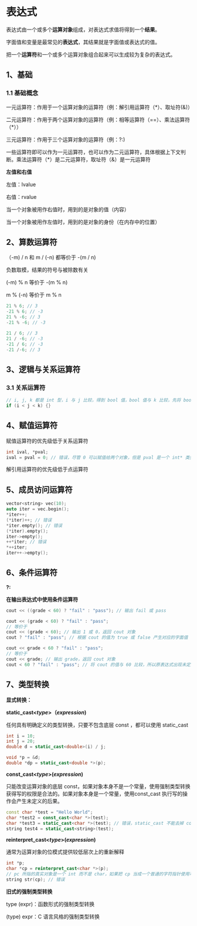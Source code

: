 # 表达式

表达式由一个或多个**运算对象**组成，对表达式求值将得到一个**结果**。

字面值和变量是最常见的**表达式**，其结果就是字面值或表达式的值。

把一个**运算符**和一个或多个运算对象组合起来可以生成较为复杂的表达式。

## 1、基础

### 1.1 基础概念

一元运算符：作用于一个运算对象的运算符（例：解引用运算符（*）、取址符(&)）

二元运算符：作用于两个运算对象的运算符（例：相等运算符（==）、乘法运算符（*））

三元运算符：作用于三个运算对象的运算符（例：?:)

一些运算符即可以作为一元运算符，也可以作为二元运算符，具体根据上下文判断。乘法运算符（*）是二元运算符，取址符（&）是一元运算符

**左值和右值**

左值：lvalue

右值：rvalue

当一个对象被用作右值时，用到的是对象的值（内容）

当一个对象被用作左值时，用到的是对象的身份（在内存中的位置）

## 2、算数运算符

（-m) / n 和 m / (-n) 都等价于 -(m / n)

负数取模，结果的符号与被除数有关

(-m) % n 等价于 -(m % n)

m % (-n) 等价于 m % n

~~~c++
21 % 6; // 3
-21 % 6; // -3
21 % -6; // 3
-21 % -6; // -3

21 / 6; // 3
21 / -6; // -3
-21 / 6; // -3
-21 /-6; // 3
~~~

## 3、逻辑与关系运算符

### 3.1 关系运算符

~~~c++
// i, j, k 都是 int 型，i 与 j 比较，得到 bool 值，bool 值与 k 比较，先将 bool 值转换成 0 或 1，用转换后的值与 k 比较
if (i < j < k) {}
~~~

## 4、赋值运算符

赋值运算符的优先级低于关系运算符

~~~c++
int ival, *pval;
ival = pval = 0; // 错误，尽管 0 可以赋值给两个对象，但是 pval 是一个 int* 类型，不能赋值给 int 型变量
~~~

解引用运算符的优先级低于点运算符

## 5、成员访问运算符

~~~c++
vector<string> vec(10);
auto iter = vec.begin();
*iter++;
(*iter)++; // 错误
*iter.empty(); // 错误
(*iter).empty();
iter->empty();
++*iter; // 错误
*++iter;
iter++->empty();
~~~

## 6、条件运算符

**?:**

**在输出表达式中使用条件运算符**

~~~c++
cout << ((grade < 60) ? "fail" : "pass"); // 输出 fail 或 pass

cout << (grade < 60) ? "fail" : "pass";
// 等价于
cout << (grade < 60); // 输出 1 或 0，返回 cout 对象
cout ? "fail" : "pass"; // 根据 cout 的值为 true 或 false 产生对应的字面值（输出 fail）

cout << grade < 60 ? "fail" : "pass";
// 等价于
cout << grade; // 输出 grade，返回 cout 对象
cout < 60 ? "fail" : "pass"; // 将 cout 的值与 60 比较，所以原表达式出现未定义错误
~~~

## 7、类型转换

**显式转换：**

**static_cast<*type*>（*expression*)**

任何具有明确定义的类型转换，只要不包含底层 const ，都可以使用 static_cast

~~~cpp
int i = 10;
int j = 20;
double d = static_cast<double>(i) / j;

void *p = &d;
double *dp = static_cast<double *>(p);
~~~

**const_cast<*type*>(*expression*)**

只能改变运算对象的底层 const，如果对象本身不是一个常量，使用强制类型转换获得写的权限是合法的。如果对象本身是一个常量，使用const_cast 执行写的操作会产生未定义的后果。

~~~cpp
const char *test = "Hello World";
char *test2 = const_cast<char *>(test);
char *test3 = static_cast<char *>(test); // 错误，static_cast 不能去掉 const
string test4 = static_cast<string>(test);
~~~

**reinterpret_cast<*type*>(*expression*)**

通常为运算对象的位模式提供较低层次上的重新解释

~~~cpp
int *p;
char *cp = reinterpret_cast<char *>(p);
// pc 所指的真实对象是一个 int 而不是 char，如果把 cp 当成一个普通的字符指针使用可能会在运行时发生错误
string str(cp); // 错误
~~~

**旧式的强制类型转换**

type (expr)：函数形式的强制类型转换

(type) expr：C 语言风格的强制类型转换
